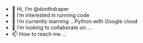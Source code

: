 - 👋 Hi, I’m @donthdraper
- 👀 I’m interested in running code 
- 🌱 I’m currently learning ...Python with Google cloud 
- 💞️ I’m looking to collaborate on ...
- 📫 How to reach me ...

<!---
donthdraper/donthdraper is a ✨ special ✨ repository because its `README.md` (this file) appears on your GitHub profile.
You can click the Preview link to take a look at your changes.
--->
